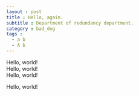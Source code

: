 ```yaml
---
layout : post
title : Hello, again.
subtitle : Department of redundancy department.
category : bad_dog
tags :
  - a b
  - A b
---
```


Hello, world!  
Hello, world!  
Hello, world!  

Hello, world!  
